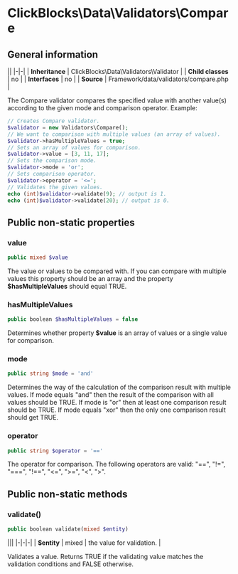 # ClickBlocks\Data\Validators\Compare #

## General information ##

||
|-|-|
| **Inheritance** | ClickBlocks\Data\Validators\Validator |
| **Child classes** | no |
| **Interfaces** | no |
| **Source** | Framework/data/validators/compare.php |

The Compare validator compares the specified value with another value(s) according to the given mode and comparison operator. Example:
```php
// Creates Compare validator.
$validator = new Validators\Compare();
// We want to comparison with multiple values (an array of values).
$validator->hasMultipleValues = true;
// Sets an array of values for comparison.
$validator->value = [3, 11, 17];
// Sets the comparison mode.
$validator->mode = 'or';
// Sets comparison operator.
$validator->operator = '<=';
// Validates the given values.
echo (int)$validator->validate(9); // output is 1.
echo (int)$validator->validate(20); // output is 0.
```

## Public non-static properties ##

### **value**

```php
public mixed $value
```

The value or values to be compared with. If you can compare with multiple values this property should be an array and the property **$hasMultipleValues** should equal TRUE.

### **hasMultipleValues**

```php
public boolean $hasMultipleValues = false
```

Determines whether property **$value** is an array of values or a single value for comparison.

### **mode**

```php
public string $mode = 'and'
```

Determines the way of the calculation of the comparison result with multiple values. If mode equals "and" then the result of the comparison with all values should be TRUE. If mode is "or" then at least one comparison result should be TRUE. If mode equals "xor" then the only one comparison result should get TRUE.

### **operator**

```php
public string $operator = '=='
```

The operator for comparison. The following operators are valid: "==", "!=", "===", "!==", "\<=", "\>=", "\<", "\>".

## Public non-static methods ##

### **validate()**

```php
public boolean validate(mixed $entity)
```

|||
|-|-|-|
| **$entity** | mixed | the value for validation. |

Validates a value. Returns TRUE if the validating value matches the validation conditions and FALSE otherwise.